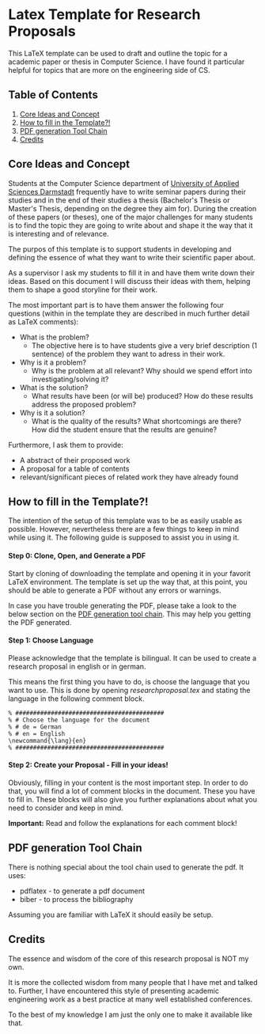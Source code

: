 # Latex Template for Research Proposals
This LaTeX template can be used to draft and outline the topic for a academic paper or thesis in Computer Science. 
I have found it particular helpful for topics that are more on the engineering side of CS.

## Table of Contents
1. [Core Ideas and Concept](#Concept)
2. [How to fill in the Template?!](#FillInTemplate)
3. [PDF generation Tool Chain](#ToolChain)
4. [Credits](#Credits)

## <a name="Concept"></a> Core Ideas and Concept
Students at the Computer Science department of [University of Applied Sciences Darmstadt](https://www.fbi.h-da.de/fbi.html "Hochschule Darmstadt, University of Applied Sciences") frequently have to write seminar papers during their studies and in the end of their studies a thesis (Bachelor's Thesis or Master's Thesis, depending on the degree they aim for). 
During the creation of these papers (or theses), one of the major challenges for many students is to find the topic they are going to write about and shape it the way that it is interesting and of relevance.

The purpos of this template is to support students in developing and defining the essence of what they want to write their scientific paper about. 

As a supervisor I ask my students to fill it in and have them write down their ideas.
Based on this document I will discuss their ideas with them, helping them to shape a good storyline for their work. 

The most important part is to have them answer the following four questions (within in the template they are described in much further detail as LaTeX comments):
- What is the problem?
    - The objective here is to have students give a very brief description (1 sentence) of the problem they want to adress in their work.
- Why is it a problem?
    - Why is the problem at all relevant? Why should we spend effort into investigating/solving it?
- What is the solution?
    - What results have been (or will be) produced? How do these results address the proposed problem?
- Why is it a solution?
    - What is the quality of the results? What shortcomings are there? How did the student ensure that the results are genuine?

Furthermore, I ask them to provide:
- A abstract of their proposed work
- A proposal for a table of contents
- relevant/significant pieces of related work they have already found




## <a name="FillInTemplate"></a> How to fill in the Template?! 
The intention of the setup of this template was to be as easily usable as possible. 
However, nevertheless there are a few things to keep in mind while using it. 
The following guide is supposed to assist you in using it. 


#### Step 0: Clone, Open, and Generate a PDF
Start by cloning of downloading the template and opening it in your favorit LaTeX environment. 
The template is set up the way that, at this point, you should be able to generate a PDF without any errors or warnings. 

In case you have trouble generating the PDF, please take a look to the below section on the [PDF generation tool chain](#ToolChain).
This may help you getting the PDF generated.


#### Step 1: Choose Language
Please acknowledge that the template is bilingual.
It can be used to create a research proposal in english or in german. 

This means the first thing you have to do, is choose the language that you want to use. 
This is done by opening _researchproposal.tex_ and stating the language in the following comment block.

    % ##########################################
    % # Choose the language for the document
    % # de = German
    % # en = English
    \newcommand{\lang}{en}
    % ##########################################


#### Step 2: Create your Proposal - Fill in your ideas!
Obviously, filling in your content is the most important step. 
In order to do that, you will find a lot of comment blocks in the document. 
These you have to fill in. 
These blocks will also give you further explanations about what you need to consider and keep in mind.

__Important:__ Read and follow the explanations for each comment block!


## <a name="ToolChain"></a> PDF generation Tool Chain
There is nothing special about the tool chain used to generate the pdf. 
It uses:
- pdflatex - to generate a pdf document
- biber - to process the bibliography

Assuming you are familiar with LaTeX it should easily be setup. 

## <a name="Credits"></a> Credits
The essence and wisdom of the core of this research proposal is NOT my own. 

It is more the collected wisdom from many people that I have met and talked to. 
Further, I have encountered this style of presenting academic engineering work as a best practice at many well established conferences. 

To the best of my knowledge I am just the only one to make it available like that. 

